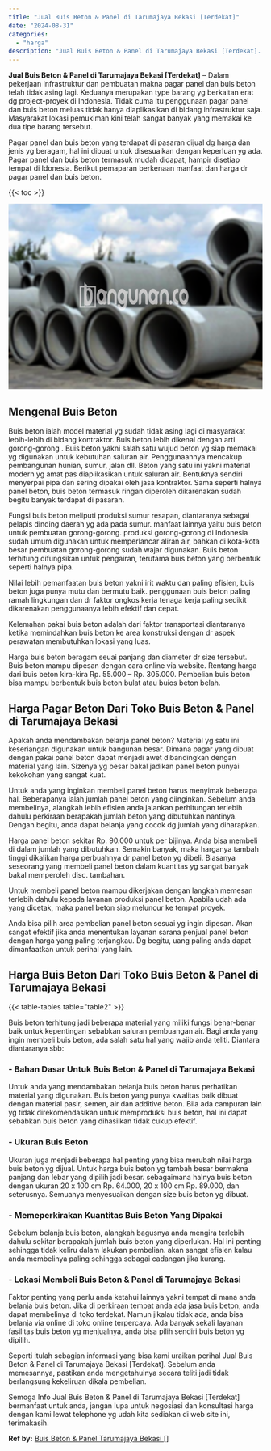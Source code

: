 ```yaml
---
title: "Jual Buis Beton & Panel di Tarumajaya Bekasi [Terdekat]"
date: "2024-08-31"
categories: 
  - "harga"
description: "Jual Buis Beton & Panel di Tarumajaya Bekasi [Terdekat]. Semoga Info Jual Buis Beton & Panel di Tarumajaya Bekasi [Terdekat] bermanfaat untuk anda, jangan..."
---
```


**Jual Buis Beton & Panel di Tarumajaya Bekasi \[Terdekat\]** – Dalam pekerjaan infrastruktur dan pembuatan makna pagar panel dan buis beton telah tidak asing lagi. Keduanya merupakan type barang yg berkaitan erat dg project-proyek di Indonesia. Tidak cuma itu penggunaan pagar panel dan buis beton meluas tidak hanya diaplikasikan di bidang infrastruktur saja. Masyarakat lokasi pemukiman kini telah sangat banyak yang memakai ke dua tipe barang tersebut.

Pagar panel dan buis beton yang terdapat di pasaran dijual dg harga dan jenis yg beragam, hal ini dibuat untuk disesuaikan dengan keperluan yg ada. Pagar panel dan buis beton termasuk mudah didapat, hampir disetiap tempat di Idonesia. Berikut pemaparan berkenaan manfaat dan harga dr pagar panel dan buis beton.

{{< toc >}}

![Jual Buis Beton & Panel di Tarumajaya Bekasi [Terdekat]](/images/jual-panel-buis-beton-murah-36.png)

## Mengenal Buis Beton

Buis beton ialah model material yg sudah tidak asing lagi di masyarakat lebih-lebih di bidang kontraktor. Buis beton lebih dikenal dengan arti gorong-gorong . Buis beton yakni salah satu wujud beton yg siap memakai yg digunakan untuk kebutuhan saluran air. Penggunaannya mencakup pembangunan hunian, sumur, jalan dll. Beton yang satu ini yakni material modern yg amat pas diaplikasikan untuk saluran air. Bentuknya sendiri menyerpai pipa dan sering dipakai oleh jasa kontraktor. Sama seperti halnya panel beton, buis beton termasuk ringan diperoleh dikarenakan sudah begitu banyak terdapat di pasaran.

Fungsi buis beton meliputi produksi sumur resapan, diantaranya sebagai pelapis dinding daerah yg ada pada sumur. manfaat lainnya yaitu buis beton untuk pembuatan gorong-gorong. produksi gorong-gorong di Indonesia sudah umum digunakan untuk memperlancar aliran air, bahkan di kota-kota besar pembuatan gorong-gorong sudah wajar digunakan. Buis beton terhitung difungsikan untuk pengairan, terutama buis beton yang berbentuk seperti halnya pipa.

Nilai lebih pemanfaatan buis beton yakni irit waktu dan paling efisien, buis beton juga punya mutu dan bermutu baik. penggunaan buis beton paling ramah lingkungan dan dr faktor ongkos kerja tenaga kerja paling sedikit dikarenakan penggunaanya lebih efektif dan cepat.

Kelemahan pakai buis beton adalah dari faktor transportasi diantaranya ketika memindahkan buis beton ke area konstruksi dengan dr aspek perawatan membutuhkan lokasi yang luas.

Harga buis beton beragam seuai panjang dan diameter dr size tersebut. Buis beton mampu dipesan dengan cara online via website. Rentang harga dari buis beton kira-kira Rp. 55.000 – Rp. 305.000. Pembelian buis beton bisa mampu berbentuk buis beton bulat atau buios beton belah.

## Harga Pagar Beton Dari Toko Buis Beton & Panel di Tarumajaya Bekasi

Apakah anda mendambakan belanja panel beton? Material yg satu ini keseriangan digunakan untuk bangunan besar. Dimana pagar yang dibuat dengan pakai panel beton dapat menjadi awet dibandingkan dengan material yang lain. Sizenya yg besar bakal jadikan panel beton punyai kekokohan yang sangat kuat.

Untuk anda yang inginkan membeli panel beton harus menyimak beberapa hal. Beberapanya ialah jumlah panel beton yang diinginkan. Sebelum anda membelinya, alangkah lebih efisien anda jalankan perhitungan terlebih dahulu perkiraan berapakah jumlah beton yang dibutuhkan nantinya. Dengan begitu, anda dapat belanja yang cocok dg jumlah yang diharapkan.

Harga panel beton sekitar Rp. 90.000 untuk per bijinya. Anda bisa membeli di dalam jumlah yang dibutuhkan. Semakin banyak, maka harganya tambah tinggi dikalikan harga perbuahnya dr panel beton yg dibeli. Biasanya seseorang yang membeli panel beton dalam kuantitas yg sangat banyak bakal memperoleh disc. tambahan.

Untuk membeli panel beton mampu dikerjakan dengan langkah memesan terlebih dahulu kepada layanan produksi panel beton. Apabila udah ada yang dicetak, maka panel beton siap meluncur ke tempat proyek.

Anda bisa pilih area pembelian panel beton sesuai yg ingin dipesan. Akan sangat efektif jika anda menentukan layanan sarana penjual panel beton dengan harga yang paling terjangkau. Dg begitu, uang paling anda dapat dimanfaatkan untuk perihal yang lain.

## Harga Buis Beton Dari Toko Buis Beton & Panel di Tarumajaya Bekasi

{{< table-tables table="table2" >}}

Buis beton terhitung jadi beberapa material yang miliki fungsi benar-benar baik untuk kepentingan sebabkan saluran pembuangan air. Bagi anda yang ingin membeli buis beton, ada salah satu hal yang wajib anda teliti. Diantara diantaranya sbb:

### \- Bahan Dasar Untuk Buis Beton & Panel di Tarumajaya Bekasi

Untuk anda yang mendambakan belanja buis beton harus perhatikan material yang digunakan. Buis beton yang punya kwalitas baik dibuat dengan material pasir, semen, air dan additive beton. Bila ada campuran lain yg tidak direkomendasikan untuk memproduksi buis beton, hal ini dapat sebabkan buis beton yang dihasilkan tidak cukup efektif.

### \- Ukuran Buis Beton

Ukuran juga menjadi beberapa hal penting yang bisa merubah nilai harga buis beton yg dijual. Untuk harga buis beton yg tambah besar bermakna panjang dan lebar yang dipilih jadi besar. sebagaimana halnya buis beton dengan ukuran 20 x 100 cm Rp. 64.000, 20 x 100 cm Rp. 89.000, dan seterusnya. Semuanya menyesuaikan dengan size buis beton yg dibuat.

### \- Memeperkirakan Kuantitas Buis Beton Yang Dipakai

Sebelum belanja buis beton, alangkah bagusnya anda mengira terlebih dahulu sekitar berapakah jumlah buis beton yang diperlukan. Hal ini penting sehingga tidak keliru dalam lakukan pembelian. akan sangat efisien kalau anda membelinya paling sehingga sebagai cadangan jika kurang.

### \- Lokasi Membeli Buis Beton & Panel di Tarumajaya Bekasi

Faktor penting yang perlu anda ketahui lainnya yakni tempat di mana anda belanja buis beton. Jika di perkiraan tempat anda ada jasa buis beton, anda dapat membelinya di toko terdekat. Namun jikalau tidak ada, anda bisa belanja via online di toko online terpercaya. Ada banyak sekali layanan fasilitas buis beton yg menjualnya, anda bisa pilih sendiri buis beton yg dipilih.

Seperti itulah sebagian informasi yang bisa kami uraikan perihal Jual Buis Beton & Panel di Tarumajaya Bekasi \[Terdekat\]. Sebelum anda memesannya, pastikan anda mengetahuinya secara teliti jadi tidak berlangsung kekeliruan dikala pembelian.

Semoga Info Jual Buis Beton & Panel di Tarumajaya Bekasi \[Terdekat\] bermanfaat untuk anda, jangan lupa untuk negosiasi dan konsultasi harga dengan kami lewat telephone yg udah kita sediakan di web site ini, terimakasih.

**Ref by:** [Buis Beton & Panel Tarumajaya Bekasi []](https://id.wikipedia.org/wiki/Buis)
